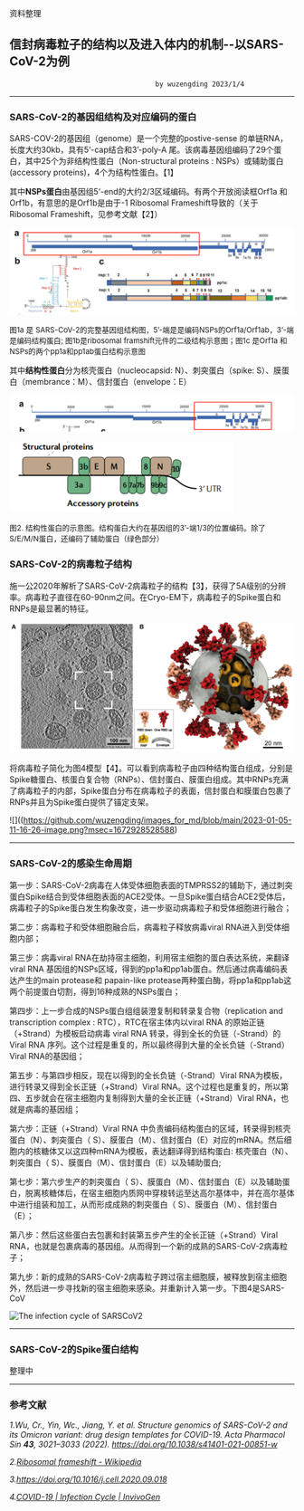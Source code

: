 资料整理

## 信封病毒粒子的结构以及进入体内的机制--以SARS-CoV-2为例
                                        by wuzengding 2023/1/4
****

### SARS-CoV-2的基因组结构及对应编码的蛋白

SARS-COV-2的基因组（genome）是一个完整的postive-sense 的单链RNA，长度大约30kb，具有5‘-cap结合和3’-poly-A 尾。该病毒基因组编码了29个蛋白，其中25个为非结构性蛋白（Non-structural proteins : NSPs）或辅助蛋白(accessory proteins)，4个为结构性蛋白。【1】

其中**NSPs蛋白**由基因组5‘-end的大约2/3区域编码。有两个开放阅读框Orf1a 和Orf1b，有意思的是Orf1b是由于-1 Ribosomal Frameshift导致的（关于Ribosomal Frameshift，见参考文献【2】）

![](https://github.com/wuzengding/images_for_md/blob/main/2023-01-05-10-46-03-image.png)

<font size=2>图1a 是 SARS-CoV-2的完整基因组结构图，5’-端是是编码NSPs的Orf1a/Orf1ab，3‘-端 是编码结构蛋白; 图1b是ribosomal framshift元件的二级结构示意图；图1c 是Orf1a 和NSPs的两个pp1a和pp1ab蛋白结构示意图</font>

其中**结构性蛋白**分为核壳蛋白（nucleocapsid: N）、刺突蛋白（spike: S）、膜蛋白（membrance：M）、信封蛋白（envelope：E）

![](https://github.com/wuzengding/images_for_md/blob/main/2023-01-05-10-45-41-image.png?msec=1672928528581)

![](https://github.com/wuzengding/images_for_md/blob/main/2023-01-05-10-44-11-image.png?msec=1672928528580)

<font size=2> 图2. 结构性蛋白的示意图。结构蛋白大约在基因组的3’-端1/3的位置编码。除了S/E/M/N蛋白，还编码了辅助蛋白（绿色部分）</font>

### SARS-CoV-2的病毒粒子结构

施一公2020年解析了SARS-CoV-2病毒粒子的结构【3】，获得了5A级别的分辨率。病毒粒子直径在60-90nm之间。在Cryo-EM下，病毒粒子的Spike蛋白和RNPs是最显著的特征。

![](https://github.com/wuzengding/images_for_md/blob/main/2023-01-05-11-11-07-image.png?msec=1672928528597)

将病毒粒子简化为图4模型【4】。可以看到病毒粒子由四种结构蛋白组成，分别是Spike糖蛋白、核蛋白复合物（RNPs）、信封蛋白、膜蛋白组成。其中RNPs充满了病毒粒子的内部，Spike蛋白分布在病毒粒子的表面，信封蛋白和膜蛋白包裹了RNPs并且为Spike蛋白提供了锚定支架。

![]((https://github.com/wuzengding/images_for_md/blob/main/2023-01-05-11-16-26-image.png?msec=1672928528588)
****
### SARS-CoV-2的感染生命周期

第一步：SARS-CoV-2病毒在人体受体细胞表面的TMPRSS2的辅助下，通过刺突蛋白Spike结合到受体细胞表面的ACE2受体。一旦Spike蛋白结合ACE2受体后，病毒粒子的Spike蛋白发生构象改变，进一步驱动病毒粒子和受体细胞进行融合；

第二步：病毒粒子和受体细胞融合后，病毒粒子释放病毒viral RNA进入到受体细胞内部；

第三步：病毒viral RNA在劫持宿主细胞，利用宿主细胞的蛋白表达系统，来翻译viral RNA 基因组的NSPs区域，得到的pp1a和pp1ab蛋白。然后通过病毒编码表达产生的main protease和 papain-like protease两种蛋白酶，将pp1a和pp1ab这两个前提蛋白切割，得到16种成熟的NSPs蛋白；

第四步：上一步合成的NSPs蛋白组组装澄复制和转录复合物（replication and transcription complex : RTC），RTC在宿主体内以viral RNA 的原始正链（+Strand）为模板启动病毒 viral RNA 转录，得到全长的负链（-Strand）的Viral RNA 序列。这个过程是重复的，所以最终得到大量的全长负链（-Strand）Viral RNA的基因组；

第五步：与第四步相反，现在以得到的全长负链（-Strand）Viral RNA为模板，进行转录又得到全长正链（+Strand）Viral RNA。这个过程也是重复的，所以第四、五步就会在宿主细胞内复制得到大量的全长正链（+Strand）Viral RNA，也就是病毒的基因组；

第六步：正链（+Strand）Viral RNA 中负责编码结构蛋白的区域，转录得到核壳蛋白（N）、刺突蛋白（ S）、膜蛋白（M）、信封蛋白（E）对应的mRNA。然后细胞内的核糖体又以这四种mRNA为模板，表达翻译得到结构蛋白: 核壳蛋白（N）、刺突蛋白（ S）、膜蛋白（M）、信封蛋白（E）以及辅助蛋白;

第七步：第六步生产的刺突蛋白（ S）、膜蛋白（M）、信封蛋白（E）以及辅助蛋白，脱离核糖体后，在宿主细胞内质网中穿梭转运至达高尔基体中，并在高尔基体中进行组装和加工，从而形成成熟的刺突蛋白（ S）、膜蛋白（M）、信封蛋白（E）；

第八步：然后这些蛋白去包裹和封装第五步产生的全长正链（+Strand）Viral RNA，也就是包裹病毒的基因组。从而得到一个新的成熟的SARS-CoV-2病毒粒子；

第九步：新的成熟的SARS-CoV-2病毒粒子跨过宿主细胞膜，被释放到宿主细胞外，然后进一步寻找新的宿主细胞来感染。并重新计入第一步。下图4是SARS-CoV

![The infection cycle of SARSCoV2](https://www.invivogen.com/sites/default/files/pictures/01-covid-spotlight-invivogen.png)
****
### SARS-CoV-2的Spike蛋白结构
整理中
****

### 参考文献

*1.Wu, Cr., Yin, Wc., Jiang, Y. et al. Structure genomics of SARS-CoV-2 and its Omicron variant: drug design templates for COVID-19. Acta Pharmacol Sin **43**, 3021–3033 (2022). https://doi.org/10.1038/s41401-021-00851-w*

*2.[Ribosomal frameshift - Wikipedia](https://en.wikipedia.org/wiki/Ribosomal_frameshift)*

*3.https://doi.org/10.1016/j.cell.2020.09.018*

*4.[COVID-19 | Infection Cycle | InvivoGen](https://www.invivogen.com/spotlight-covid-19-infection)*
